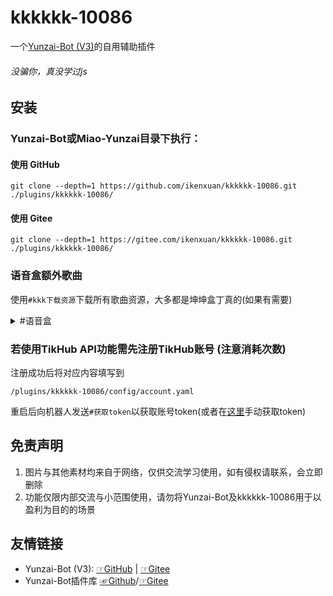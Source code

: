 # kkkkkk-10086
一个[Yunzai-Bot (V3)](https://github.com/yoimiya-kokomi/Miao-Yunzai)的自用辅助插件
###### 没骗你，真没学过js
## 安装
### Yunzai-Bot或Miao-Yunzai目录下执行：
#### 使用 GitHub
```
git clone --depth=1 https://github.com/ikenxuan/kkkkkk-10086.git ./plugins/kkkkkk-10086/
```

#### 使用 Gitee
```
git clone --depth=1 https://gitee.com/ikenxuan/kkkkkk-10086.git ./plugins/kkkkkk-10086/
```
### 语音盒额外歌曲
使用`#kkk下载资源`下载所有歌曲资源，大多都是坤坤盒丁真的(如果有需要)
<details>
  <summary>#语音盒</summary>

`#鸡音盒`

`#丁真盒`

`#鸡汤盒`

`#耀阳盒`

`#神鹰盒`
</details>


### 若使用TikHub API功能需先注册TikHub账号 (注意消耗次数)
注册成功后将对应内容填写到

`/plugins/kkkkkk-10086/config/account.yaml`

重启后向机器人发送`#获取token`以获取账号token(或者在[这里](https://api.tikhub.io/#/Authorization/login_for_access_token_user_login_post)手动获取token)

## 免责声明

1. 图片与其他素材均来自于网络，仅供交流学习使用，如有侵权请联系，会立即删除
2. 功能仅限内部交流与小范围使用，请勿将Yunzai-Bot及kkkkkk-10086用于以盈利为目的的场景

## 友情链接
* Yunzai-Bot (V3): [☞GitHub](https://github.com/yoimiya-kokomi/Miao-Yunzai) | [☞Gitee](https://gitee.com/yoimiya-kokomi/Miao-Yunzai)
* Yunzai-Bot插件库 [☞Github](https://github.com/yhArcadia/Yunzai-Bot-plugins-index)/[☞Gitee](https://gitee.com/yhArcadia/Yunzai-Bot-plugins-index)